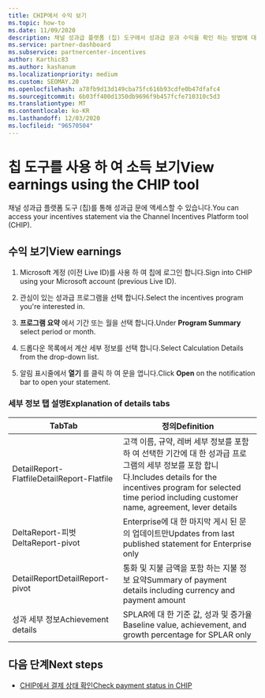 ```yaml
---
title: CHIP에서 수익 보기
ms.topic: how-to
ms.date: 11/09/2020
description: 채널 성과급 플랫폼 (칩) 도구에서 성과급 문과 수익을 확인 하는 방법에 대해 알아봅니다.
ms.service: partner-dashboard
ms.subservice: partnercenter-incentives
author: Karthic83
ms.author: kashanum
ms.localizationpriority: medium
ms.custom: SEOMAY.20
ms.openlocfilehash: a78fb9d13d149cba75fc616b93cdfe0b47dfafc4
ms.sourcegitcommit: 6b03ff400d1350db9696f9b457fcfe710310c5d3
ms.translationtype: MT
ms.contentlocale: ko-KR
ms.lasthandoff: 12/03/2020
ms.locfileid: "96570504"
---
```

# <a name="view-earnings-using-the-chip-tool"></a><span data-ttu-id="91d5e-103">칩 도구를 사용 하 여 소득 보기</span><span class="sxs-lookup"><span data-stu-id="91d5e-103">View earnings using the CHIP tool</span></span>

<span data-ttu-id="91d5e-104">채널 성과급 플랫폼 도구 (칩)를 통해 성과급 문에 액세스할 수 있습니다.</span><span class="sxs-lookup"><span data-stu-id="91d5e-104">You can access your incentives statement via the Channel Incentives Platform tool (CHIP).</span></span>

## <a name="view-earnings"></a><span data-ttu-id="91d5e-105">수익 보기</span><span class="sxs-lookup"><span data-stu-id="91d5e-105">View earnings</span></span>

1. <span data-ttu-id="91d5e-106">Microsoft 계정 (이전 Live ID)를 사용 하 여 칩에 로그인 합니다.</span><span class="sxs-lookup"><span data-stu-id="91d5e-106">Sign into CHIP using your Microsoft account (previous Live ID).</span></span>

2. <span data-ttu-id="91d5e-107">관심이 있는 성과급 프로그램을 선택 합니다.</span><span class="sxs-lookup"><span data-stu-id="91d5e-107">Select the incentives program you're interested in.</span></span>

3. <span data-ttu-id="91d5e-108">**프로그램 요약** 에서 기간 또는 월을 선택 합니다.</span><span class="sxs-lookup"><span data-stu-id="91d5e-108">Under **Program Summary** select period or month.</span></span> 
1. <span data-ttu-id="91d5e-109">드롭다운 목록에서 계산 세부 정보를 선택 합니다.</span><span class="sxs-lookup"><span data-stu-id="91d5e-109">Select Calculation Details from the drop-down list.</span></span>
1.  <span data-ttu-id="91d5e-110">알림 표시줄에서 **열기** 를 클릭 하 여 문을 엽니다.</span><span class="sxs-lookup"><span data-stu-id="91d5e-110">Click **Open** on the notification bar  to open your statement.</span></span>

### <a name="explanation-of-details-tabs"></a><span data-ttu-id="91d5e-111">세부 정보 탭 설명</span><span class="sxs-lookup"><span data-stu-id="91d5e-111">Explanation of details tabs</span></span>

|<span data-ttu-id="91d5e-112">**Tab**</span><span class="sxs-lookup"><span data-stu-id="91d5e-112">**Tab**</span></span>|<span data-ttu-id="91d5e-113">**정의**</span><span class="sxs-lookup"><span data-stu-id="91d5e-113">**Definition**</span></span>|
|-------------|--------------------------|
|<span data-ttu-id="91d5e-114">DetailReport-Flatfile</span><span class="sxs-lookup"><span data-stu-id="91d5e-114">DetailReport-Flatfile</span></span>|<span data-ttu-id="91d5e-115">고객 이름, 규약, 레버 세부 정보를 포함 하 여 선택한 기간에 대 한 성과급 프로그램의 세부 정보를 포함 합니다.</span><span class="sxs-lookup"><span data-stu-id="91d5e-115">Includes details for the incentives program for selected time period including customer name, agreement, lever details</span></span>|
|<span data-ttu-id="91d5e-116">DeltaReport-피벗</span><span class="sxs-lookup"><span data-stu-id="91d5e-116">DeltaReport-pivot</span></span>|<span data-ttu-id="91d5e-117">Enterprise에 대 한 마지막 게시 된 문의 업데이트만</span><span class="sxs-lookup"><span data-stu-id="91d5e-117">Updates from last published statement for Enterprise only</span></span>|
|<span data-ttu-id="91d5e-118">DetailReport</span><span class="sxs-lookup"><span data-stu-id="91d5e-118">DetailReport-pivot</span></span>|<span data-ttu-id="91d5e-119">통화 및 지불 금액을 포함 하는 지불 정보 요약</span><span class="sxs-lookup"><span data-stu-id="91d5e-119">Summary of payment details including currency and payment amount</span></span>|
|<span data-ttu-id="91d5e-120">성과 세부 정보</span><span class="sxs-lookup"><span data-stu-id="91d5e-120">Achievement details</span></span>|<span data-ttu-id="91d5e-121">SPLAR에 대 한 기준 값, 성과 및 증가율</span><span class="sxs-lookup"><span data-stu-id="91d5e-121">Baseline value, achievement, and growth percentage for SPLAR only</span></span>|

## <a name="next-steps"></a><span data-ttu-id="91d5e-122">다음 단계</span><span class="sxs-lookup"><span data-stu-id="91d5e-122">Next steps</span></span>

- [<span data-ttu-id="91d5e-123">CHIP에서 결제 상태 확인</span><span class="sxs-lookup"><span data-stu-id="91d5e-123">Check payment status in CHIP</span></span>](chip-payment-status.md)